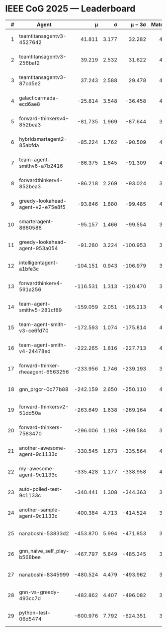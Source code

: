 # IEEE CoG 2025 — Leaderboard

| # | Agent | μ | σ | μ − 3σ | Matches | Updated |
|---:|---|---:|---:|---:|---:|---|
| 1 | teamtitansagentv3-4527642 | 41.811 | 3.177 | 32.282 | 4160 | 2025-08-18 20:17 |
| 2 | teamtitansagentv3-256baf2 | 39.219 | 2.532 | 31.622 | 4352 | 2025-08-18 20:17 |
| 3 | teamtitansagentv3-87cd5e2 | 37.243 | 2.588 | 29.478 | 4052 | 2025-08-18 20:17 |
| 4 | galacticarmada-ecd6ae8 | -25.814 | 3.548 | -36.458 | 4380 | 2025-08-18 20:17 |
| 5 | forward-thinkersv4-852bea3 | -81.735 | 1.969 | -87.644 | 3314 | 2025-08-18 20:17 |
| 6 | hybridsmartagent2-85abfda | -85.224 | 1.762 | -90.509 | 4107 | 2025-08-18 20:17 |
| 7 | team-agent-smithv6-a7b2416 | -86.375 | 1.645 | -91.309 | 4200 | 2025-08-18 20:17 |
| 8 | forwardthinkerv4-852bea3 | -86.218 | 2.269 | -93.024 | 3400 | 2025-08-18 20:17 |
| 9 | greedy-lookahead-agent-v2-e75e8f5 | -93.846 | 1.880 | -99.485 | 4196 | 2025-08-18 20:17 |
| 10 | smarteragent-8660586 | -95.157 | 1.466 | -99.554 | 3655 | 2025-08-18 20:17 |
| 11 | greedy-lookahead-agent-953a054 | -91.280 | 3.224 | -100.953 | 3936 | 2025-08-18 20:17 |
| 12 | intelligentagent-a1bfe3c | -104.151 | 0.943 | -106.979 | 3322 | 2025-08-18 20:17 |
| 13 | forwardthinkerv4-591a256 | -116.531 | 1.313 | -120.470 | 3794 | 2025-08-18 20:17 |
| 14 | team-agent-smithv5-281cf89 | -159.059 | 2.051 | -165.213 | 4300 | 2025-08-18 20:17 |
| 15 | team-agent-smith-v3-ce6fd70 | -172.593 | 1.074 | -175.814 | 4752 | 2025-08-18 20:17 |
| 16 | team-agent-smith-v4-24478ed | -222.265 | 1.816 | -227.713 | 4372 | 2025-08-18 20:17 |
| 17 | forward-thinker-rheaagent-6563256 | -233.956 | 1.746 | -239.193 | 3964 | 2025-08-18 20:17 |
| 18 | gnn_prgcr-0c77b88 | -242.159 | 2.650 | -250.110 | 4050 | 2025-08-18 20:17 |
| 19 | forward-thinkersv2-51dd50a | -263.649 | 1.838 | -269.164 | 4264 | 2025-08-18 20:17 |
| 20 | forward-thinkers-7583470 | -296.006 | 1.193 | -299.584 | 3860 | 2025-08-18 20:17 |
| 21 | another-awesome-agent-9c1133c | -330.545 | 1.673 | -335.564 | 4500 | 2025-08-18 20:17 |
| 22 | my-awesome-agent-9c1133c | -335.428 | 1.177 | -338.958 | 4500 | 2025-08-18 20:17 |
| 23 | auto-polled-test-9c1133c | -340.441 | 1.308 | -344.363 | 3640 | 2025-08-18 20:17 |
| 24 | another-sample-agent-9c1133c | -400.384 | 4.713 | -414.524 | 3940 | 2025-08-18 20:17 |
| 25 | nanaboshi-53833d2 | -453.870 | 5.994 | -471.853 | 3120 | 2025-08-18 20:17 |
| 26 | gnn_naive_self_play-b568bee | -467.797 | 5.849 | -485.345 | 3520 | 2025-08-18 20:17 |
| 27 | nanaboshi-8345999 | -480.524 | 4.479 | -493.962 | 3540 | 2025-08-18 20:17 |
| 28 | gnn-vs-greedy-493cc7d | -482.862 | 4.407 | -496.082 | 3500 | 2025-08-18 20:17 |
| 29 | python-test-06d5474 | -600.976 | 7.792 | -624.351 | 3430 | 2025-08-18 20:17 |
